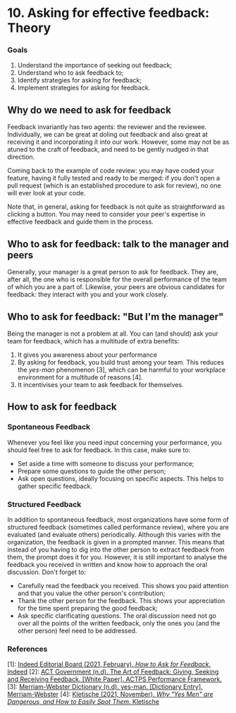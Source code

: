 # 10. Asking for effective feedback: Theory

### Goals

1. Understand the importance of seeking out feedback;
2. Understand who to ask feedback to;
3. Identify strategies for asking for feedback;
4. Implement strategies for asking for feedback.

## Why do we need to ask for feedback

Feedback invariantly has two agents: the reviewer and the reviewee. Individually, we can be great at doling out feedback and also great at receiving it and incorporating it into our work. However, some may not be as atuned to the craft of feedback, and need to be gently nudged in that direction.

Coming back to the example of code review: you may have coded your feature, having it fully tested and ready to be merged: if you don't open a pull request (which is an established procedure to ask for review), no one will ever look at your code.

Note that, in general, asking for feedback is not quite as straightforward as clicking a button. You may need to consider your peer's expertise in effective feedback and guide them in the process.

## Who to ask for feedback: talk to the manager and peers

Generally, your manager is a great person to ask for feedback. They are, after all, the one who is responsible for the overall performance of the team of which you are a part of. Likewise, your peers are obvious candidates for feedback: they interact with you and your work closely.

## Who to ask for feedback: "But I'm the manager"

Being the manager is not a problem at all. You can (and should) ask your team for feedback, which has a multitude of extra benefits:

 1. It gives you awareness about your performance
 2. By asking for feedback, you build trust among your team. This reduces the _yes-man_ phenomenon [3], which can be harmful to your workplace environment for a multitude of reasons [4].
 3. It incentivises your team to ask feedback for themselves.

## How to ask for feedback

### Spontaneous Feedback

Whenever you feel like you need input concerning your performance, you should feel free to ask for feedback. In this case, make sure to:

 - Set aside a time with someone to discuss your performance;
 - Prepare some questions to guide the other person;
 - Ask open questions, ideally focusing on specific aspects. This helps to gather specific feedback.


### Structured Feedback

In addition to spontaneous feedback, most organizations have some form of structured feedback (sometimes called performance review), where you are evaluated (and evaluate others) periodically.
Although this varies with the organization, the feedback is given in a prompted manner. This means that instead of you having to dig into the other person to extract feedback from them, the prompt does it for you.
However, it is still important to analyse the feedback you received in written and know how to approach the oral discussion. Don't forget to:

 - Carefully read the feedback you received. This shows you paid attention and that you value the other person's contribution;
 - Thank the other person for the feedback. This shows your appreciation for the time spent preparing the good feedback;
 - Ask specific clarificating questions. The oral discussion need not go over all the points of the written feedback, only the ones you (and the other person) feel need to be addressed.

### References

[1]: [Indeed Editorial Board (2021, February). _How to Ask for Feedback_. Indeed](https://www.indeed.com/career-advice/career-development/how-to-ask-for-a-feedback)
[2]: [ACT Government (n.d). The Art of Feedback: Giving, Seeking and Receiving Feedback. [White Paper]. ACTPS Performance Framework.](http://www.cmd.act.gov.au/__data/assets/pdf_file/0003/463728/art_feedback.pdf)
[3]: [Merriam-Webster Dictionary (n.d). yes-man. [Dictionary Entry]. Merriam-Webster](https://www.merriam-webster.com/dictionary/yes-man)
[4]: [Kletische (2021, November). _Why "Yes Men" are Dangerous, and How to Easily Spot Them_. Kletische](https://kletische.com/surrounded-yes-men-dangerous/)

